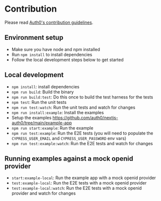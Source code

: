 # Contribution

Please read [Auth0's contribution guidelines](https://github.com/auth0/open-source-template/blob/master/GENERAL-CONTRIBUTING.md).

## Environment setup

- Make sure you have node and npm installed
- Run `npm install` to install dependencies
- Follow the local development steps below to get started

## Local development

- `npm install`: install dependencies
- `npm run build`: Build the binary
- `npm run build:test`: Do this once to build the test harness for the tests
- `npm test`: Run the unit tests
- `npm run test:watch`: Run the unit tests and watch for changes
- `npm run install:example`: Install the examples
- Setup the examples https://github.com/auth0/nextjs-auth0/tree/main/example-app
- `npm run start:example`: Run the example
- `npm run test:example`: Run the E2E tests (you will need to populate the `CYPRESS_USER_EMAIL` and `CYPRESS_USER_PASSWORD` env vars)
- `npm run test:example:watch`: Run the E2E tests and watch for changes

## Running examples against a mock openid provider

- `start:example-local`: Run the example app with a mock openid provider
- `test:example-local`: Run the E2E tests with a mock openid provider
- `test:example-local:watch`: Run the E2E tests with a mock openid provider and watch for changes
